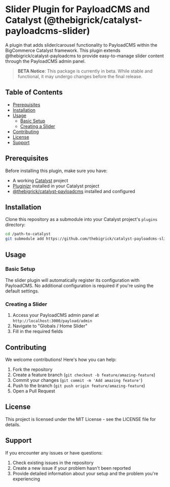 # Slider Plugin for PayloadCMS and Catalyst (@thebigrick/catalyst-payloadcms-slider)

A plugin that adds slider/carousel functionality to PayloadCMS within the BigCommerce Catalyst framework. This plugin extends @thebigrick/catalyst-payloadcms to provide easy-to-manage slider content through the PayloadCMS admin panel.

> **BETA Notice**: This package is currently in beta. While stable and functional, it may undergo changes before the
> final release.

## Table of Contents
- [Prerequisites](#prerequisites)
- [Installation](#installation)
- [Usage](#usage)
    - [Basic Setup](#basic-setup)
    - [Creating a Slider](#creating-a-slider)
- [Contributing](#contributing)
- [License](#license)
- [Support](#support)

## Prerequisites

Before installing this plugin, make sure you have:
- A working [Catalyst](https://www.catalyst.dev/) project
- [Pluginizr](https://github.com/thebigrick/catalyst-pluginizr) installed in your Catalyst project
- [@thebigrick/catalyst-payloadcms](https://github.com/thebigrick/catalyst-payloadcms) installed and configured

## Installation

Clone this repository as a submodule into your Catalyst project's `plugins` directory:

```bash
cd /path-to-catalyst
git submodule add https://github.com/thebigrick/catalyst-payloadcms-slider.git plugins/catalyst-payloadcms-slider
```

## Usage

### Basic Setup

The slider plugin will automatically register its configuration with PayloadCMS. No additional configuration is required if you're using the default settings.

### Creating a Slider

1. Access your PayloadCMS admin panel at `http://localhost:3000/payload/admin`
2. Navigate to "Globals / Home Slider"
3. Fill in the required fields

## Contributing

We welcome contributions! Here's how you can help:

1. Fork the repository
2. Create a feature branch (`git checkout -b feature/amazing-feature`)
3. Commit your changes (`git commit -m 'Add amazing feature'`)
4. Push to the branch (`git push origin feature/amazing-feature`)
5. Open a Pull Request

## License

This project is licensed under the MIT License - see the LICENSE file for details.

## Support

If you encounter any issues or have questions:

1. Check existing issues in the repository
2. Create a new issue if your problem hasn't been reported
3. Provide detailed information about your setup and the problem you're experiencing

